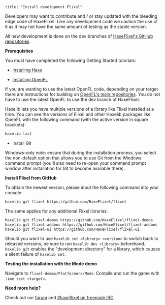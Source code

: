 ```
title: "Install development Flixel"
```

Developers may want to contribute and / or stay updated with the bleeding edge code of HaxeFlixel. Like any development code we caution the use of it as it may not have the same amount of testing as the stable version.

All new development is done on the dev branches of [HaxeFlixel's GitHub repositories](https://github.com/HaxeFlixel).

**Prerequisites**

You must have completed the following Getting Started tutorials:

* [Installing Haxe](http://haxeflixel.com/documentation/install-haxe)

* [Installing OpenFL](http://haxeflixel.com/documentation/install-openfl/)

If you are wanting to use the latest OpenFL code, depending on your target there are instructions for building on [OpenFL's main repositories](https://github.com/openfl/openfl#development-build). You do not have to use the latest OpenFL to use the dev branch of HaxeFlixel.

Haxelib lets you have multiple versions of a library like Flixel installed at a time. You can see the versions of Flixel and other Haxelib packages like OpenFL with the following command (with the active version in square brackets):

``` bash
haxelib list
```

* Install Git

Windows-only note: ensure that during the installation process, you select the non-default option that allows you to use Git from the Windows command prompt (you'll also need to re-open your command prompt window after installation for Git to become available there).

**Install Flixel from GitHub**

To obtain the newest version, please input the following command into your console:

``` bash
haxelib git flixel https://github.com/HaxeFlixel/flixel
```

The same applies for any additional Flixel libraries:

``` bash
haxelib git flixel-demos https://github.com/HaxeFlixel/flixel-demos
haxelib git flixel-addons https://github.com/HaxeFlixel/flixel-addons
haxelib git flixel-ui https://github.com/HaxeFlixel/flixel-ui
```

Should you want to use `haxelib set <library> <version>` to switch back to released versions, be sure to run `haxelib dev <library>` beforehand. `haxelib git` enables the "development directory" for a library, which causes a silent failure of `haxelib set`.

**Testing the installation with the Mode demo**

Navigate to `flixel-demos/Platformers/Mode`. Compile and run the game with `lime test <target>`.

**Need more help?**

Check out our [forum](http://forum.haxeflixel.com) and [#haxeflixel on freenode IRC](irc://chat.freenode.net/#haxeflixel).
